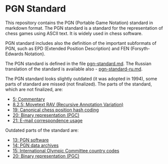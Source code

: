 # PGN Standard

This repository contains the PGN (Portable Game Notation) standard in markdown format. The PGN standard is a standard for the representation of chess games using ASCII text. It is widely used in chess software.

PGN standard includes also the definition of the important subformats of PGN, such as EPD (Extended Position Description) and FEN (Forsyth-Edwards Notation).

The PGN standard is defined in the file [pgn-standard.md](pgn-standard.md). The Russian translation of the standard is available also - [pgn-standard-ru.md](pgn-standard.ru.md).

The PGN standard looks slightly outdated (it was adopted in 1994), some parts of standard are missed (not finalized). The parts of the standard, which are not finalized, are:

- [5: Commentary](pgn-standard.md#5-commentary)
- [8.2.5: Movetext RAV (Recursive Annotation Variation)](pgn-standard.md#825-movetext-rav-recursive-annotation-variation)
- [19: Canonical chess position hash coding](pgn-standard.md#19-canonical-chess-position-hash-coding)
- [20: Binary representation (PGC)](pgn-standard.md#20-binary-representation-pgc)
- [21: E-mail correspondence usage](pgn-standard.md#21-e-mail-correspondence-usage)

Outdated parts of the standard are:

- [13: PGN software](pgn-standard.md#13-pgn-software)
- [14: PGN data archives](pgn-standard.md#14-pgn-data-archives)
- [15: International Olympic Committee country codes](pgn-standard.md#15-international-olympic-committee-country-codes)
- [20: Binary representation (PGC)](pgn-standard.md#20-binary-representation-pgc)
